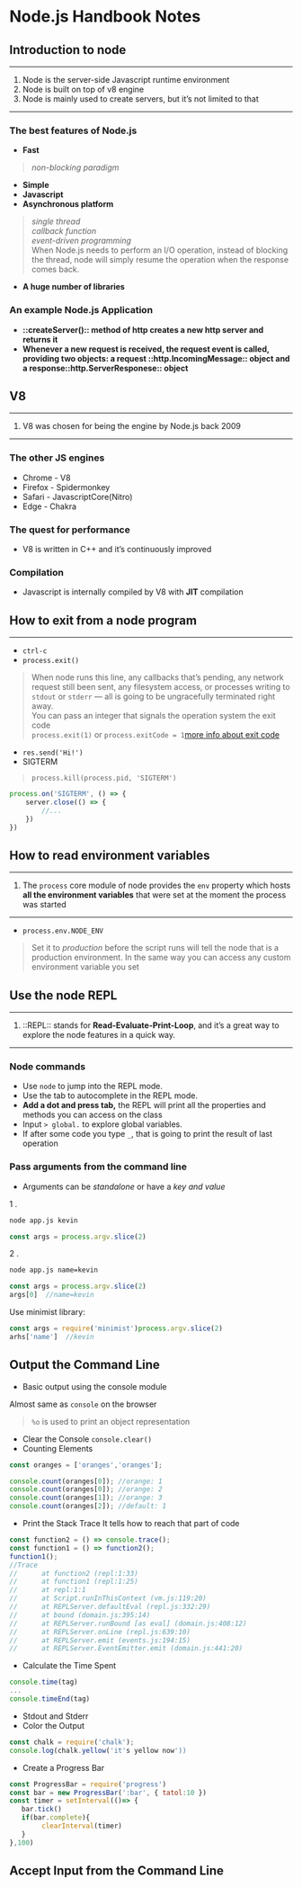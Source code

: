 # Node.js Handbook Notes

## Introduction to node
- - - -
1. Node is the server-side Javascript  runtime environment
2. Node is built on top of v8 engine
3. Node is mainly used to create servers, but it’s not limited to that
- - - -

### The best features of Node.js

* **Fast**
> _non-blocking paradigm_  
* **Simple**
* **Javascript**
* **Asynchronous platform**
> _single thread_  
> _callback function_  
> _event-driven programming_  
> 	When Node.js needs to perform an I/O operation, instead of blocking the thread, node will simply resume the operation when the response comes back.  
* **A huge number of libraries**

### An example Node.js Application

* **::createServer()::  method of http creates a new http server and  returns it**
* **Whenever a new request is received, the request event is called, providing two objects:   a request ::http.IncomingMessage:: object  and a response::http.ServerResponese:: object**


## V8
- - - -
1. V8 was chosen for being the engine by Node.js back 2009
- - - -

### The other JS engines

* Chrome - V8 
* Firefox - Spidermonkey
* Safari - JavascriptCore(Nitro)
* Edge - Chakra

### The quest for performance

* V8 is written in C++ and it’s continuously improved

### Compilation

* Javascript is internally compiled by V8 with **JIT** compilation

## How to exit from a node program
- - - -
* `ctrl-c`
* `process.exit()`
> 	When node runs this line, any callbacks that’s pending, any network request still been sent, any filesystem access, or processes writing to `stdout` or `stderr` — all is going to be ungracefully terminated right away.  
>   You can pass an integer that signals the operation system the exit code  
> `process.exit(1)` or `process.exitCode = 1`[more info about exit code](https://nodejs.org/dist/latest-v12.x/docs/api/process.html#process_process_exit_code)  
* `res.send('Hi!')`
* SIGTERM
> `process.kill(process.pid, 'SIGTERM')`  
>   
```javascript
process.on('SIGTERM', () => {
	server.close(() => {
		//...
	})
}) 
```

## How to read environment variables
- - - -
1. The `process` core module of node provides the `env` property which hosts  **all the environment variables** that were set at the moment the process was started
- - - -
* `process.env.NODE_ENV`
> 	Set it to _production_ before the script runs will tell the node that is a production environment. In the same way you can access any custom environment variable you set  

## Use the node REPL
- - - -
1. ::REPL:: stands for **Read-Evaluate-Print-Loop**, and it’s a great way to explore the node features in a quick way.
- - - -

### Node commands

* Use `node` to jump into the REPL mode.
* Use the tab to autocomplete in the REPL mode.
* **Add a dot and press tab,** the REPL will print all the properties and methods you can access on the class
* Input  `> global.`  to explore global variables.
* If after some code you type `_`, that is going to print the result of last operation

### Pass arguments from the command line

- Arguments can be *standalone* or have a *key and value*

1 . 
```bash
node app.js kevin
```
```js
const args = process.argv.slice(2)
```
2 . 
```bash
node app.js name=kevin
```
```js
const args = process.argv.slice(2)
args[0]  //name=kevin
```
Use minimist library:
```js
const args = require('minimist')process.argv.slice(2)
arhs['name']  //kevin
```

## Output the Command Line

- Basic output using the console module

Almost same as `console` on the browser
> `%o` is used to print an object representation

- Clear the Console
`console.clear()`
- Counting Elements
```js 
const oranges = ['oranges','oranges'];

console.count(oranges[0]); //orange: 1
console.count(oranges[0]); //orange: 2
console.count(oranges[1]); //orange: 3
console.count(oranges[2]); //default: 1
```

- Print the Stack Trace
It tells how to reach that part of code
```js
const function2 = () => console.trace();
const function1 = () => function2();
function1();
//Trace
//		at function2 (repl:1:33)
//		at function1 (repl:1:25)
//		at repl:1:1
//		at Script.runInThisContext (vm.js:119:20)
//		at REPLServer.defaultEval (repl.js:332:29)
//		at bound (domain.js:395:14)
//		at REPLServer.runBound [as eval] (domain.js:408:12)
//		at REPLServer.onLine (repl.js:639:10)
//		at REPLServer.emit (events.js:194:15)
//		at REPLServer.EventEmitter.emit (domain.js:441:20)
```
- Calculate the Time Spent
```js
console.time(tag)
...
console.timeEnd(tag)
```
 - Stdout and Stderr
 - Color the Output
 ```js
 const chalk = require('chalk');
 console.log(chalk.yellow('it's yellow now'))
 ```
 - Create a Progress Bar
 ```js
 const ProgressBar = require('progress')
 const bar = new ProgressBar(':bar', { tatol:10 })
 const timer = setInterval(()=> {
	bar.tick()
	if(bar.complete){
		 clearInterval(timer)
	}
},100)
 ```

## Accept Input from the Command Line
